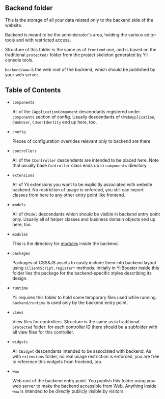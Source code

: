 Backend folder
--------------

This is the storage of all your data related only to the backend side of the website.

Backend is meant to be the administrator's area, holding the various editor tools and with restricted access.

Structure of this folder is the same as of `frontend` one, and is based on the traditional `protected/` folder
from the project skeleton generated by Yii console tools.

`backend/www` is the web root of the backend, which should be published by your web server.

Table of Contents
-----------------

*   `components`

    All of the `CApplicationComponent` descendants registered under `components` section of config.
    Usually descendants of `CWebApplication`, `CWebUser`, `CUserIdentity` end up here, too.

*   `config`

    Pieces of configuration overrides relevant only to backend are there.

*   `controllers`

    All of the `CController` descendants are intended to be placed here.
    Note that usually base `Controller` class ends up in `components` directory.

*   `extensions`

    All of Yii extensions you want to be explicitly associated with website backend.
    No restriction of usage is enforced, you still can import classes from here to any other entry point like frontend.

*   `models`

    All of `CModel` descendants which should be visible in backend entry point only.
    Usually all of helper classes and business domain objects end up here, too.

*   `modules`

    This is the directory for [modules](http://www.yiiframework.com/doc/guide/1.1/en/basics.module) inside the backend.

*   `packages`

    Packages of CSS&JS assets to easily include them into backend layout using `CClientScript.register*` methods.
    Initially in YiiBooster inside this folder lies the package for the backend-specific styles describing its design.

*   `runtime`

    Yii requires this folder to hold some temporary files used while running.
    `backend/runtime` is used only by the backend entry point.

*   `views`

    View files for controllers.
    Structure is the same as in traditional `protected` folder: for each controller ID there should be a subfolder
    with all view files for this controller.

*   `widgets`

    All `CWidget` descendants intended to be associated with backend.
    As with `extensions` folder, no real usage restriction is enforced,
    you are free to reference this widgets from frontend, too.

*   `www`

    Web root of the backend entry point.
    You publish this folder using your web server to make the backend accessible from Web.
    Anything inside `www` is intended to be directly publicly visible by visitors.

